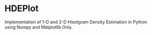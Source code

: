 # HDEPlot
Implementation of 1-D and 2-D Hisotgram Density Estimation in Python using Numpy and Matplotlib Only.
